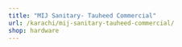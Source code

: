 ```yaml
---
title: "MIJ Sanitary- Tauheed Commercial"
url: /karachi/mij-sanitary-tauheed-commercial/
shop: hardware
---
```

